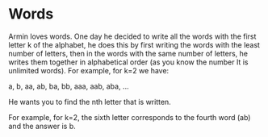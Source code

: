 # Words
Armin loves words. One day he decided to write all the words with the first letter k of the alphabet,
he does this by first writing the words with the least number of letters,
then in the words with the same number of letters, he writes them together in alphabetical order 
(as you know the number It is unlimited words). For example, for k=2 we have:

a, b, aa, ab, ba, bb, aaa, aab, aba, ...

He wants you to find the nth letter that is written.

For example, for k=2, the sixth letter corresponds to the fourth word (ab) and the answer is b.
